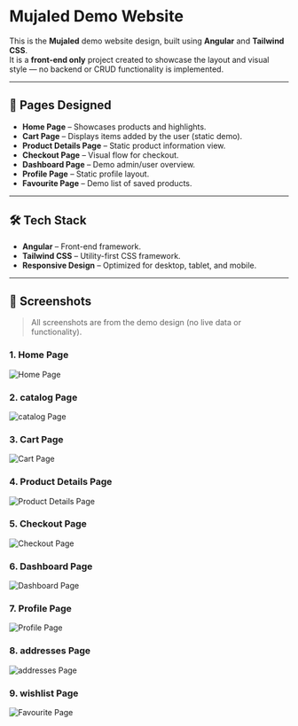 # Mujaled Demo Website

This is the **Mujaled** demo website design, built using **Angular** and **Tailwind CSS**.  
It is a **front-end only** project created to showcase the layout and visual style — no backend or CRUD functionality is implemented.

---

## 🚀 Pages Designed

- **Home Page** – Showcases products and highlights.
- **Cart Page** – Displays items added by the user (static demo).
- **Product Details Page** – Static product information view.
- **Checkout Page** – Visual flow for checkout.
- **Dashboard Page** – Demo admin/user overview.
- **Profile Page** – Static profile layout.
- **Favourite Page** – Demo list of saved products.

---

## 🛠️ Tech Stack

- **Angular** – Front-end framework.
- **Tailwind CSS** – Utility-first CSS framework.
- **Responsive Design** – Optimized for desktop, tablet, and mobile.

---

## 📸 Screenshots

> All screenshots are from the demo design (no live data or functionality).

### 1. Home Page

![Home Page](screens/home.jpeg)

### 2. catalog Page

![catalog Page](screens/catalog.jpeg)

### 3. Cart Page

![Cart Page](screens/cart.jpeg)

### 4. Product Details Page

![Product Details Page](screens/product-details.jpeg)

### 5. Checkout Page

![Checkout Page](screens/checkout.jpeg)

### 6. Dashboard Page

![Dashboard Page](screens/dashboard.jpeg)

### 7. Profile Page

![Profile Page](screens/profile.jpeg)

### 8. addresses Page

![addresses Page](screens/addresses.jpeg)

### 9. wishlist Page

![Favourite Page](screens/wishlist.jpeg)
